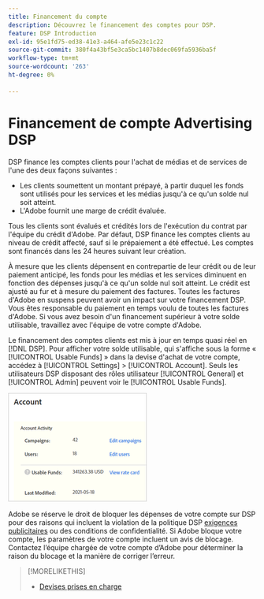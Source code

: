 ```yaml
---
title: Financement du compte
description: Découvrez le financement des comptes pour DSP.
feature: DSP Introduction
exl-id: 95e1fd75-ed38-41e3-a464-afe5e23c1c22
source-git-commit: 380f4a43bf5e3ca5bc1407b8dec069fa5936ba5f
workflow-type: tm+mt
source-wordcount: '263'
ht-degree: 0%

---
```


# Financement de compte Advertising DSP

DSP finance les comptes clients pour l&#39;achat de médias et de services de l&#39;une des deux façons suivantes :

* Les clients soumettent un montant prépayé, à partir duquel les fonds sont utilisés pour les services et les médias jusqu&#39;à ce qu&#39;un solde nul soit atteint.
* L&#39;Adobe fournit une marge de crédit évaluée.

Tous les clients sont évalués et crédités lors de l&#39;exécution du contrat par l&#39;équipe du crédit d&#39;Adobe. Par défaut, DSP finance les comptes clients au niveau de crédit affecté, sauf si le prépaiement a été effectué. Les comptes sont financés dans les 24 heures suivant leur création.

À mesure que les clients dépensent en contrepartie de leur crédit ou de leur paiement anticipé, les fonds pour les médias et les services diminuent en fonction des dépenses jusqu&#39;à ce qu&#39;un solde nul soit atteint. Le crédit est ajusté au fur et à mesure du paiement des factures. Toutes les factures d&#39;Adobe en suspens peuvent avoir un impact sur votre financement DSP. Vous êtes responsable du paiement en temps voulu de toutes les factures d&#39;Adobe. Si vous avez besoin d&#39;un financement supérieur à votre solde utilisable, travaillez avec l&#39;équipe de votre compte d&#39;Adobe.

Le financement des comptes clients est mis à jour en temps quasi réel en [!DNL DSP]. Pour afficher votre solde utilisable, qui s&#39;affiche sous la forme « [!UICONTROL Usable Funds] » dans la devise d&#39;achat de votre compte, accédez à [!UICONTROL Settings] > [!UICONTROL Account]. Seuls les utilisateurs DSP disposant des rôles utilisateur [!UICONTROL General] et [!UICONTROL Admin] peuvent voir le [!UICONTROL Usable Funds].

![Fonds utilisables pour un compte](/help/dsp/assets/account-usable-funds.png)

Adobe se réserve le droit de bloquer les dépenses de votre compte sur DSP pour des raisons qui incluent la violation de la politique DSP [exigences publicitaires](/help/policies/ad-requirements-policy.md) ou des conditions de confidentialité. Si Adobe bloque votre compte, les paramètres de votre compte incluent un avis de blocage. Contactez l’équipe chargée de votre compte d’Adobe pour déterminer la raison du blocage et la manière de corriger l’erreur.

>[!MORELIKETHIS]
>
>* [Devises prises en charge](/help/dsp/currency.md)
